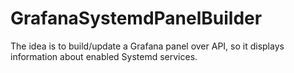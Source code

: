 # GrafanaSystemdPanelBuilder
The idea is to build/update a Grafana panel over API, so it displays information about enabled Systemd services.
